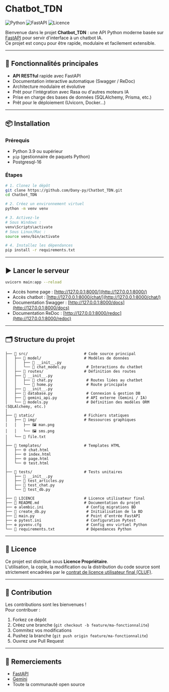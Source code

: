 # Chatbot_TDN
![Python](https://img.shields.io/badge/python-3.9%2B-blue)
![FastAPI](https://img.shields.io/badge/FastAPI-0.100%2B-green)
![Licence](https://img.shields.io/badge/licence-Propriétaire-red)

Bienvenue dans le projet **Chatbot_TDN** : une API Python moderne basée sur [FastAPI](https://fastapi.tiangolo.com/) pour servir d'interface à un chatbot IA.  
Ce projet est conçu pour être rapide, modulaire et facilement extensible.

---

## 🚀 Fonctionnalités principales

- **API RESTful** rapide avec FastAPI
- Documentation interactive automatique (Swagger / ReDoc)
- Architecture modulaire et évolutive
- Prêt pour l'intégration avec Rasa ou d'autres moteurs IA
- Prise en charge des bases de données (SQLAlchemy, Prisma, etc.)
- Prêt pour le déploiement (Uvicorn, Docker...)

---

## 📦 Installation

### Prérequis

- Python 3.9 ou supérieur
- `pip` (gestionnaire de paquets Python)
- Postgresql-16

### Étapes

```sh
# 1. Clonez le dépôt
git clone https://github.com/Dany-py/Chatbot_TDN.git
cd Chatbot_TDN

# 2. Créez un environnement virtuel
python -m venv venv

# 3. Activez-le
# Sous Windows :
venv\Scripts\activate
# Sous Linux/Mac :
source venv/bin/activate

# 4. Installez les dépendances
pip install -r requirements.txt
```

---

## ▶️ Lancer le serveur

```sh
uvicorn main:app --reload
```
- Accès home page : [http://127.0.0.1:8000/](http://127.0.0.1:8000/)
- Accès chatbot : [http://127.0.0.1:8000/chat/](http://127.0.0.1:8000/chat/)
- Documentation Swagger : [http://127.0.0.1:8000/docs](http://127.0.0.1:8000/docs)
- Documentation ReDoc : [http://127.0.0.1:8000/redoc](http://127.0.0.1:8000/redoc)

---

## 🗂️ Structure du projet

```Chatbot_TDN/
├── 📁 src/                         # Code source principal
│   ├── 📁 model/                   # Modèles de données
│   │   ├── 🐍 __init__.py
│   │   └── 🐍 chat_model.py         # Interactions du chatbot
│   ├── 📁 routes/                  # Définition des routes
│   ├── 🐍 __init__.py
│   │   ├── 🐍 chat.py               # Routes liées au chatbot
│   │   └── 🐍 home.py               # Route principale
│   ├── 🐍 __init__.py
│   ├── 🐍 database.py               # Connexion & gestion DB
│   ├── 🐍 gemini_api.py             # API externe (Gemini / IA)
│   └── 🐍 models.py                 # Définition des modèles ORM (SQLAlchemy, etc.)
│
├── 📁 static/                      # Fichiers statiques
│   ├── 📁 img/                     # Ressources graphiques
│   │   ├── 🖼️ man.png
│   │   └── 🖼️ sms.png
│   └── 📄 file.txt
│
├── 📁 templates/                   # Templates HTML
│   ├── 🌐 chat.html
│   ├── 🌐 index.html
│   ├── 🌐 page.html
│   └── 🌐 test.html
│
├── 📁 tests/                       # Tests unitaires
│   ├── 🐍 __init__.py
│   ├── 🐍 test_articles.py
│   ├── 🐍 test_chat.py
│   └── 🐍 test_db.py
│
├── 📄 LICENCE                      # Licence utilisateur final
├── 📖 README.md                    # Documentation du projet
├── ⚙️ alembic.ini                   # Config migrations BD
├── 🐍 create_db.py                  # Initialisation de la BD
├── 🐍 main.py                       # Point d’entrée FastAPI
├── ⚙️ pytest.ini                    # Configuration Pytest
├── ⚙️ pyvenv.cfg                    # Config env virtuel Python
└── 📄 requirements.txt              # Dépendances Python

```
---

## 📄 Licence

Ce projet est distribué sous **Licence Propriétaire**.  
L'utilisation, la copie, la modification ou la distribution du code source sont strictement encadrées par le [contrat de licence utilisateur final (CLUF)](./LICENCE).

---

## 🤝 Contribution

Les contributions sont les bienvenues !  
Pour contribuer :

1. Forkez ce dépôt
2. Créez une branche (`git checkout -b feature/ma-fonctionnalite`)
3. Commitez vos modifications
4. Pushez la branche (`git push origin feature/ma-fonctionnalite`)
5. Ouvrez une Pull Request

---

## 🙏 Remerciements

- [FastAPI](https://fastapi.tiangolo.com/)
- [Gemini](https://gemini.google.com/)
- Toute la communauté open source


